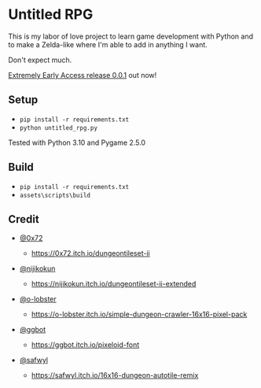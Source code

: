 Untitled RPG
============

This is my labor of love project to learn game development with Python and to make a Zelda-like where I'm able to add in anything I want.

Don't expect much.

[Extremely Early Access release 0.0.1](https://github.com/NonnagHcaz/untitled-rpg/releases) out now!

Setup
-----

- `pip install -r requirements.txt`
- `python untitled_rpg.py`

Tested with Python 3.10 and Pygame 2.5.0


Build
-----

- `pip install -r requirements.txt`
- `assets\scripts\build`


Credit
-----------

- [@0x72](https://0x72.itch.io/)
    - https://0x72.itch.io/dungeontileset-ii

- [@nijikokun](https://nijikokun.itch.io/)
    - https://nijikokun.itch.io/dungeontileset-ii-extended

- [@o-lobster](https://o-lobster.itch.io/)
    - https://o-lobster.itch.io/simple-dungeon-crawler-16x16-pixel-pack

- [@ggbot](https://ggbot.itch.io/)
    - https://ggbot.itch.io/pixeloid-font

- [@safwyl](https://safwyl.itch.io/)
    - https://safwyl.itch.io/16x16-dungeon-autotile-remix

